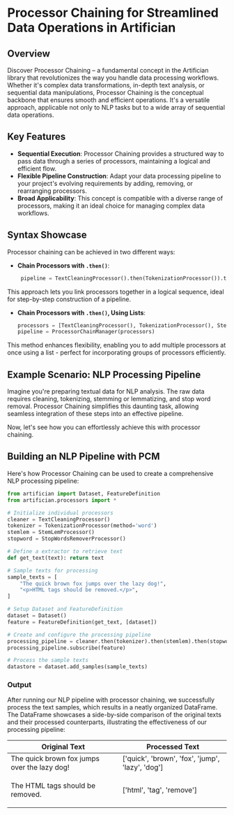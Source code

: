 # Processor Chaining for Streamlined Data Operations in Artifician

## Overview

Discover Processor Chaining – a fundamental concept in the Artifician library that revolutionizes the way you handle data processing workflows. Whether it's complex data transformations, in-depth text analysis, or sequential data manipulations, Processor Chaining is the conceptual backbone that ensures smooth and efficient operations. It's a versatile approach, applicable not only to NLP tasks but to a wide array of sequential data operations.

## Key Features

- **Sequential Execution**: Processor Chaining provides a structured way to pass data through a series of processors, maintaining a logical and efficient flow.
- **Flexible Pipeline Construction**: Adapt your data processing pipeline to your project's evolving requirements by adding, removing, or rearranging processors.
- **Broad Applicability**: This concept is compatible with a diverse range of processors, making it an ideal choice for managing complex data workflows.

## Syntax Showcase

Processor chaining can be achieved in two different ways:

- **Chain Processors with `.then()`**:
  ```python
   pipeline = TextCleaningProcessor().then(TokenizationProcessor()).then(StemLemProcessor())
  ```
This approach lets you link processors together in a logical sequence, ideal for step-by-step construction of a pipeline.

- **Chain Processors with `.then()`, Using Lists**:
  ```python
  processors = [TextCleaningProcessor(), TokenizationProcessor(), StemLemProcessor()]
  pipeline = ProcessorChainManager(processors)
  ```
This method enhances flexibility, enabling you to add multiple processors at once using a list - perfect for incorporating groups of processors efficiently.

## Example Scenario: NLP Processing Pipeline

Imagine you're preparing textual data for NLP analysis. The raw data requires cleaning, tokenizing, stemming or lemmatizing, and stop word removal. Processor Chaining simplifies this daunting task, allowing seamless integration of these steps into an effective pipeline.

Now, let's see how you can effortlessly achieve this with processor chaining.

## Building an NLP Pipeline with PCM

Here's how Processor Chaining can be used to create a comprehensive NLP processing pipeline:

```python
from artifician import Dataset, FeatureDefinition
from artifician.processors import *

# Initialize individual processors
cleaner = TextCleaningProcessor()
tokenizer = TokenizationProcessor(method='word')
stemlem = StemLemProcessor()
stopword = StopWordsRemoverProcessor()

# Define a extractor to retrieve text
def get_text(text): return text

# Sample texts for processing
sample_texts = [
    "The quick brown fox jumps over the lazy dog!",
    "<p>HTML tags should be removed.</p>",
]

# Setup Dataset and FeatureDefinition
dataset = Dataset()
feature = FeatureDefinition(get_text, [dataset])

# Create and configure the processing pipeline
processing_pipeline = cleaner.then(tokenizer).then(stemlem).then(stopword)
processing_pipeline.subscribe(feature)

# Process the sample texts
datastore = dataset.add_samples(sample_texts)
```

### Output

After running our NLP pipeline with processor chaining, we successfully process the text samples, which results in a neatly organized DataFrame. The DataFrame showcases a side-by-side comparison of the original texts and their processed counterparts, illustrating the effectiveness of our processing pipeline:

| Original Text                                    | Processed Text                         |
|--------------------------------------------------|----------------------------------------|
| The quick brown fox jumps over the lazy dog!     | ['quick', 'brown', 'fox', 'jump', 'lazy', 'dog'] |
| <p>The HTML tags should be removed.</p>          | ['html', 'tag', 'remove']              |